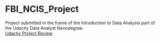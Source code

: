 # FBI_NCIS_Project
Project submitted in the frame of the Introduction to Data Analysis part of the Udacity Data Analyst Nanodegree.  
[Udactiy Project Review](https://review.udacity.com/#!/reviews/1048939)
